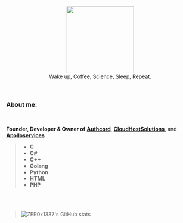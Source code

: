 <div id="header" align="center">
 <img src="https://cdn.discordapp.com/attachments/1066513793854750862/1066860872959524925/image3.png" width="180"/>
</div>
<div id="header" align="center">
 Wake up, Coffee, Science, Sleep, Repeat.
</div>
<br>
<br>

### **About me:**
<br>

**Founder, Developer & Owner of** <a href="https://authcord.xyz">**Authcord**</a>, <a href="https://cloudhostsolutions.co">**CloudHostSolutions**</a>, and <a   href="https://apolloservices.xyz">**Apolloservices**</a>
> - **C**
> - **C#**
> - **C++**
> - **Golang**
> - **Python**
> - **HTML** 
> - **PHP**
<br>
<br>

> ![ZER0x1337's GitHub stats](https://github-readme-stats.vercel.app/api?username=ZER0x1337&show_icons=true&theme=onedark)
